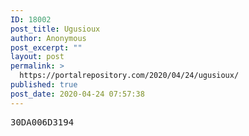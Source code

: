 ```yaml
---
ID: 18002
post_title: Ugusioux
author: Anonymous
post_excerpt: ""
layout: post
permalink: >
  https://portalrepository.com/2020/04/24/ugusioux/
published: true
post_date: 2020-04-24 07:57:38
---
```

<pre>30DA006D3194</pre>